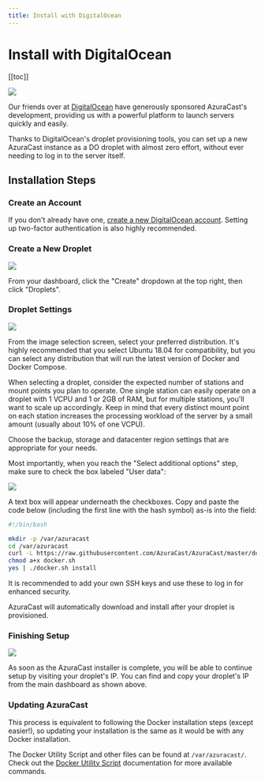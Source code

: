 ```yaml
---
title: Install with DigitalOcean
---
```


# Install with DigitalOcean

[[toc]]

![](/img/DO_Logo_Horizontal_Blue.png)

Our friends over at [DigitalOcean](https://digitalocean.com) have generously sponsored AzuraCast's development, providing us with a powerful platform to launch servers quickly and easily.

Thanks to DigitalOcean's droplet provisioning tools, you can set up a new AzuraCast instance as a DO droplet with almost zero effort, without ever needing to log in to the server itself.

## Installation Steps

### Create an Account

If you don't already have one, [create a new DigitalOcean account](https://m.do.co/c/21612b90440f). Setting up two-factor authentication is also highly recommended.

### Create a New Droplet

![](/img/install_do_create.png)

From your dashboard, click the "Create" dropdown at the top right, then click "Droplets".

### Droplet Settings

![](/img/install_do_distro.png)

From the image selection screen, select your preferred distribution. It's highly recommended that you select Ubuntu 18.04 for compatibility, but you can select any distribution that will run the latest version of Docker and Docker Compose.

When selecting a droplet, consider the expected number of stations and mount points you plan to operate. One single station can easily operate on a droplet with 1 VCPU and 1 or 2GB of RAM, but for multiple stations, you'll want to scale up accordingly. Keep in mind that every distinct mount point on each station increases the processing workload of the server by a small amount (usually about 10% of one VCPU).

Choose the backup, storage and datacenter region settings that are appropriate for your needs.

Most importantly, when you reach the "Select additional options" step, make sure to check the box labeled "User data":

![](/img/install_do_userdata.png)

A text box will appear underneath the checkboxes. Copy and paste the code below (including the first line with the hash symbol) as-is into the field:

```bash
#!/bin/bash

mkdir -p /var/azuracast
cd /var/azuracast
curl -L https://raw.githubusercontent.com/AzuraCast/AzuraCast/master/docker.sh > docker.sh
chmod a+x docker.sh
yes | ./docker.sh install
```

It is recommended to add your own SSH keys and use these to log in for enhanced security.

AzuraCast will automatically download and install after your droplet is provisioned.

### Finishing Setup

![](/img/install_do_ip.png)

As soon as the AzuraCast installer is complete, you will be able to continue setup by visiting your droplet's IP. You can find and copy your droplet's IP from the main dashboard as shown above.

### Updating AzuraCast

This process is equivalent to following the Docker installation steps (except easier!), so updating your installation is the same as it would be with any Docker installation.

The Docker Utility Script and other files can be found at `/var/azuracast/`. Check out the [Docker Utility Script](/developers/docker_sh.html#download-the-utility-script) documentation for more available commands.
